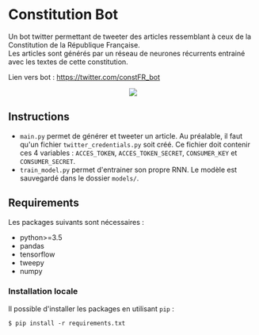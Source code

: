 # Constitution Bot
 
 Un bot twitter permettant de tweeter des articles ressemblant à ceux de la Constitution de la République Française.
<br>Les articles sont générés par un réseau de neurones récurrents entrainé avec les textes de cette constitution.

Lien vers bot : https://twitter.com/constFR_bot

<p align="center">
  <img src="https://raw.githubusercontent.com/mathiasgout/constitution_bot/master/images/screenshot_tweets.png">
</p>

## Instructions

- `main.py` permet de générer et tweeter un article. Au préalable, il faut qu'un fichier `twitter_credentials.py` soit créé. Ce fichier doit contenir ces 4 variables : `ACCES_TOKEN`, `ACCES_TOKEN_SECRET`, `CONSUMER_KEY` et `CONSUMER_SECRET`.
- `train_model.py` permet d'entrainer son propre RNN. Le modèle est sauvegardé dans le dossier `models/`. 

## Requirements

Les packages suivants sont nécessaires :

- python>=3.5
- pandas
- tensorflow
- tweepy
- numpy

### Installation locale

Il possible d'installer les packages en utilisant `pip` :
```
$ pip install -r requirements.txt
